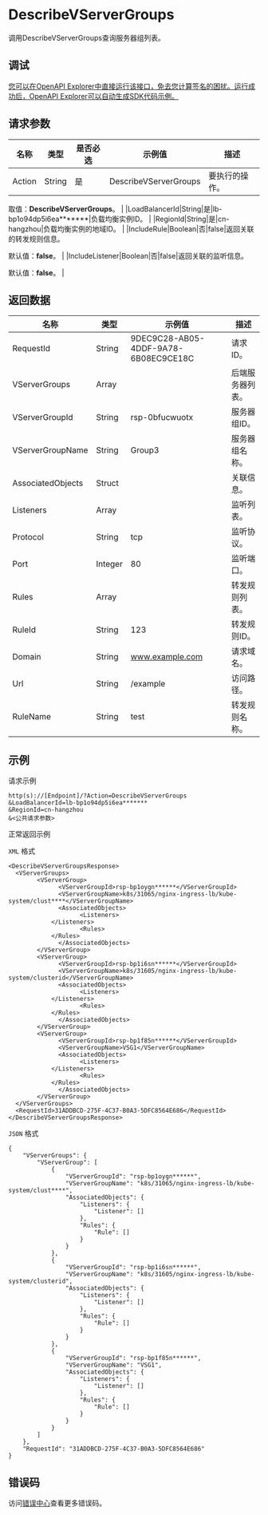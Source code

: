# DescribeVServerGroups

调用DescribeVServerGroups查询服务器组列表。

## 调试

[您可以在OpenAPI Explorer中直接运行该接口，免去您计算签名的困扰。运行成功后，OpenAPI Explorer可以自动生成SDK代码示例。](https://api.aliyun.com/#product=Slb&api=DescribeVServerGroups&type=RPC&version=2014-05-15)

## 请求参数

|名称|类型|是否必选|示例值|描述|
|--|--|----|---|--|
|Action|String|是|DescribeVServerGroups|要执行的操作。

 取值：**DescribeVServerGroups**。 |
|LoadBalancerId|String|是|lb-bp1o94dp5i6ea\*\*\*\*\*\*\*|负载均衡实例ID。 |
|RegionId|String|是|cn-hangzhou|负载均衡实例的地域ID。 |
|IncludeRule|Boolean|否|false|返回关联的转发规则信息。

 默认值：**false**。 |
|IncludeListener|Boolean|否|false|返回关联的监听信息。

 默认值：**false**。 |

## 返回数据

|名称|类型|示例值|描述|
|--|--|---|--|
|RequestId|String|9DEC9C28-AB05-4DDF-9A78-6B08EC9CE18C|请求ID。 |
|VServerGroups|Array| |后端服务器列表。 |
|VServerGroupId|String|rsp-0bfucwuotx|服务器组ID。 |
|VServerGroupName|String|Group3|服务器组名称。 |
|AssociatedObjects|Struct| |关联信息。 |
|Listeners|Array| |监听列表。 |
|Protocol|String|tcp|监听协议。 |
|Port|Integer|80|监听端口。 |
|Rules|Array| |转发规则列表。 |
|RuleId|String|123|转发规则ID。 |
|Domain|String|www.example.com|请求域名。 |
|Url|String|/example|访问路径。 |
|RuleName|String|test|转发规则名称。 |

## 示例

请求示例

```
http(s)://[Endpoint]/?Action=DescribeVServerGroups
&LoadBalancerId=lb-bp1o94dp5i6ea*******
&RegionId=cn-hangzhou
&<公共请求参数>
```

正常返回示例

`XML` 格式

```
<DescribeVServerGroupsResponse>
  <VServerGroups>
        <VServerGroup>
              <VServerGroupId>rsp-bp1oygn******</VServerGroupId>
              <VServerGroupName>k8s/31065/nginx-ingress-lb/kube-system/clust****</VServerGroupName>
              <AssociatedObjects>
                    <Listeners>
            </Listeners>
                    <Rules>
            </Rules>
              </AssociatedObjects>
        </VServerGroup>
        <VServerGroup>
              <VServerGroupId>rsp-bp1i6sn******</VServerGroupId>
              <VServerGroupName>k8s/31605/nginx-ingress-lb/kube-system/clusterid</VServerGroupName>
              <AssociatedObjects>
                    <Listeners>
            </Listeners>
                    <Rules>
            </Rules>
              </AssociatedObjects>
        </VServerGroup>
        <VServerGroup>
              <VServerGroupId>rsp-bp1f85n******</VServerGroupId>
              <VServerGroupName>VSG1</VServerGroupName>
              <AssociatedObjects>
                    <Listeners>
            </Listeners>
                    <Rules>
            </Rules>
              </AssociatedObjects>
        </VServerGroup>
  </VServerGroups>
  <RequestId>31ADDBCD-275F-4C37-B0A3-5DFC8564E686</RequestId>
</DescribeVServerGroupsResponse>
```

`JSON` 格式

```
{
	"VServerGroups": {
		"VServerGroup": [
			{
				"VServerGroupId": "rsp-bp1oygn******",
				"VServerGroupName": "k8s/31065/nginx-ingress-lb/kube-system/clust****",
				"AssociatedObjects": {
					"Listeners": {
						"Listener": []
					},
					"Rules": {
						"Rule": []
					}
				}
			},
			{
				"VServerGroupId": "rsp-bp1i6sn******",
				"VServerGroupName": "k8s/31605/nginx-ingress-lb/kube-system/clusterid",
				"AssociatedObjects": {
					"Listeners": {
						"Listener": []
					},
					"Rules": {
						"Rule": []
					}
				}
			},
			{
				"VServerGroupId": "rsp-bp1f85n******",
				"VServerGroupName": "VSG1",
				"AssociatedObjects": {
					"Listeners": {
						"Listener": []
					},
					"Rules": {
						"Rule": []
					}
				}
			}
		]
	},
	"RequestId": "31ADDBCD-275F-4C37-B0A3-5DFC8564E686"
}
```

## 错误码

访问[错误中心](https://error-center.alibabacloud.com/status/product/Slb)查看更多错误码。

